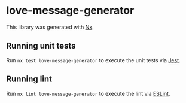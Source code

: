 # love-message-generator

This library was generated with [Nx](https://nx.dev).

## Running unit tests

Run `nx test love-message-generator` to execute the unit tests via [Jest](https://jestjs.io).

## Running lint

Run `nx lint love-message-generator` to execute the lint via [ESLint](https://eslint.org/).
